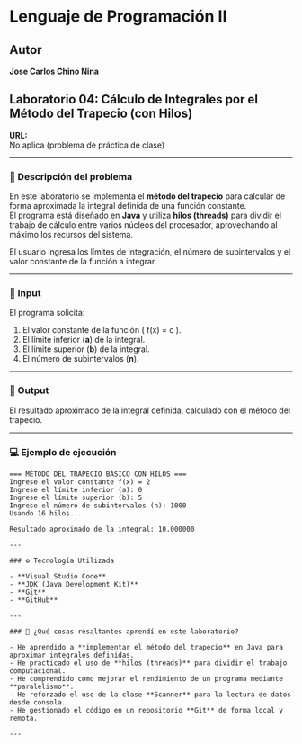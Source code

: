 # Lenguaje de Programación II

## Autor
**Jose Carlos Chino Nina**

## Laboratorio 04: Cálculo de Integrales por el Método del Trapecio (con Hilos)

**URL:**  
No aplica (problema de práctica de clase)

---

### 📘 Descripción del problema

En este laboratorio se implementa el **método del trapecio** para calcular de forma aproximada la integral definida de una función constante.  
El programa está diseñado en **Java** y utiliza **hilos (threads)** para dividir el trabajo de cálculo entre varios núcleos del procesador, aprovechando al máximo los recursos del sistema.

El usuario ingresa los límites de integración, el número de subintervalos y el valor constante de la función a integrar.

---

### 🧮 Input

El programa solicita:

1. El valor constante de la función \( f(x) = c \).  
2. El límite inferior (**a**) de la integral.  
3. El límite superior (**b**) de la integral.  
4. El número de subintervalos (**n**).

---

### 🧾 Output

El resultado aproximado de la integral definida, calculado con el método del trapecio.

---

### 💻 Ejemplo de ejecución

 

  ```text
  === MÉTODO DEL TRAPECIO BÁSICO CON HILOS ===
Ingrese el valor constante f(x) = 2
Ingrese el límite inferior (a): 0
Ingrese el límite superior (b): 5
Ingrese el número de subintervalos (n): 1000
Usando 16 hilos...

Resultado aproximado de la integral: 10.000000

---

### ⚙️ Tecnología Utilizada

- **Visual Studio Code**
- **JDK (Java Development Kit)**
- **Git**
- **GitHub**

---

### 🚀 ¿Qué cosas resaltantes aprendí en este laboratorio?

- He aprendido a **implementar el método del trapecio** en Java para aproximar integrales definidas.  
- He practicado el uso de **hilos (threads)** para dividir el trabajo computacional.  
- He comprendido cómo mejorar el rendimiento de un programa mediante **paralelismo**.  
- He reforzado el uso de la clase **Scanner** para la lectura de datos desde consola.  
- He gestionado el código en un repositorio **Git** de forma local y remota.

---